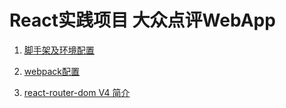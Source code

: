# React实践项目 大众点评WebApp

1. [脚手架及环境配置](./docs/脚手架及环境配置.md)

2. [webpack配置](./docs/webpack配置.md)

3. [react-router-dom V4 简介](./docs/react-router-domV4简介.md)